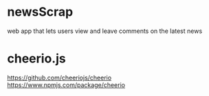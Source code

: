 # newsScrap
 web app that lets users view and leave comments on the latest news

# cheerio.js
https://github.com/cheeriojs/cheerio
https://www.npmjs.com/package/cheerio
